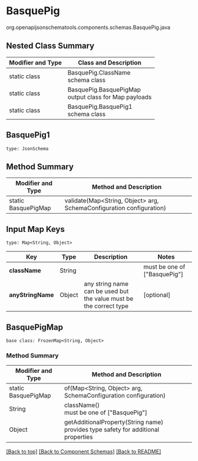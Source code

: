# BasquePig
org.openapijsonschematools.components.schemas.BasquePig.java

## Nested Class Summary
| Modifier and Type | Class and Description |
| ----------------- | ---------------------- |
| static class | BasquePig.ClassName<br> schema class |
| static class | BasquePig.BasquePigMap<br> output class for Map payloads |
| static class | BasquePig.BasquePig1<br> schema class |

## BasquePig1
```
type: JsonSchema
```

## Method Summary
| Modifier and Type | Method and Description |
| ----------------- | ---------------------- |
| static BasquePigMap | validate(Map<String, Object> arg, SchemaConfiguration configuration) |

## Input Map Keys
```
type: Map<String, Object>
```
Key | Type |  Description | Notes
------------ | ------------- | ------------- | -------------
**className** | String |  | must be one of ["BasquePig"]
**anyStringName** | Object | any string name can be used but the value must be the correct type | [optional]

## BasquePigMap
```
base class: FrozenMap<String, Object>
```

### Method Summary
| Modifier and Type | Method and Description |
| ----------------- | ---------------------- |
| static BasquePigMap | of(Map<String, Object> arg, SchemaConfiguration configuration) |
| String | className()<br> must be one of ["BasquePig"] |
| Object | getAdditionalProperty(String name)<br>provides type safety for additional properties |

[[Back to top]](#top) [[Back to Component Schemas]](../../../README.md#Component-Schemas) [[Back to README]](../../../README.md)
